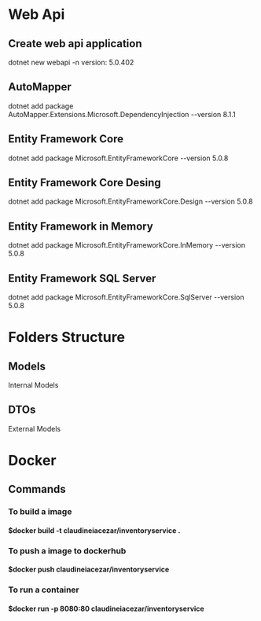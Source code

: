 # Web Api

## Create web api application

dotnet new webapi -n <app-name>
version: 5.0.402

## AutoMapper

dotnet add package AutoMapper.Extensions.Microsoft.DependencyInjection --version 8.1.1

## Entity Framework Core

dotnet add package Microsoft.EntityFrameworkCore --version 5.0.8

## Entity Framework Core Desing

dotnet add package Microsoft.EntityFrameworkCore.Design --version 5.0.8

## Entity Framework in Memory

dotnet add package Microsoft.EntityFrameworkCore.InMemory --version 5.0.8

## Entity Framework SQL Server

dotnet add package Microsoft.EntityFrameworkCore.SqlServer --version 5.0.8

# Folders Structure

## Models

Internal Models

## DTOs

External Models

# Docker

## Commands

### To build a image

#### $docker build -t claudineiacezar/inventoryservice .

### To push a image to dockerhub

#### $docker push claudineiacezar/inventoryservice

### To run a container

#### $docker run -p 8080:80 claudineiacezar/inventoryservice